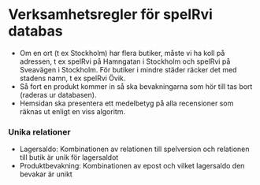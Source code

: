 # Verksamhetsregler för spelRvi databas

* Om en ort (t ex Stockholm) har flera butiker, måste vi ha koll på adressen, t ex spelRvi på Hamngatan i Stockholm och spelRvi på Sveavägen i Stockholm. För butiker i mindre städer räcker det med stadens namn, t ex spelRvi Övik.  
* Så fort en produkt kommer in så ska bevakningarna som hör till tas bort (raderas ur databasen).
* Hemsidan ska presentera ett medelbetyg på alla recensioner som räknas ut enligt en viss algoritm.

### Unika relationer

* Lagersaldo: Kombinationen av relationen till spelversion och relationen till butik är unik för lagersaldot
* Produktbevakning: Kombinationen av epost och vilket lagersaldo den bevakar är unikt

